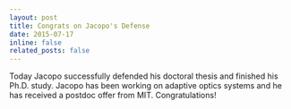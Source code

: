 ```yaml
---
layout: post
title: Congrats on Jacopo's Defense
date: 2015-07-17
inline: false
related_posts: false
---
```

Today Jacopo successfully defended his doctoral thesis and finished his Ph.D. study. Jacopo has been working on adaptive optics systems and he has received a postdoc offer from MIT. Congratulations!
